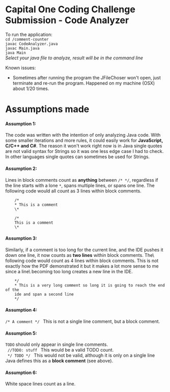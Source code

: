 # Capital One Coding Challenge Submission - Code Analyzer

To run the application:\
`cd /comment-counter`\
`javac CodeAnalyzer.java`\
`javac Main.java`\
`java Main`\
*Select your java file to analyze, result will be in the command line*

Known issues:
* Sometimes after running the program the JFileChoser won't open, just terminate and re-run the program. Happened on my machine (OSX) about 1/20 times.

# Assumptions made
#### Assumption 1:
The code was written with the intention of only analyzing Java code. With some smaller iterations and more rules, it could easily work for **JavaScript, C/C++ and C#**. The reason it won't work right now is in Java single quotes are not valid syntax for Strings so it was one less edge case I had to check. In other languages single quotes can sometimes be used for Strings.
#### Assumption 2:
Lines in block comments count as **anything** between `/* */`, regardless if the line starts with a lone `*`, spans multiple lines, or spans one line. The following code would all count as 3 lines within block comments.
```
    /*
    * This is a comment
    \*
```

```
    /*
    This is a comment
    \*
```

#### Assumption 3:
Similarly, if a comment is too long for the current line, and the IDE pushes it down one line, it now counts as **two lines** within block comments. The\ following code would count as 4 lines within block comments. This is not exactly how the PDF demonstrated it but it makes a lot more sense to me since a line\ becoming too long creates a new line in the IDE.
```
    */
    * This is a very long comment so long it is going to reach the end of the 
    ide and span a second line
    */
```
#### Assumption 4:
<code>/* A comment */ </code> This is not a single line comment, but a block comment.

#### Assumption 5:
``TODO`` should only appear in single line comments.\
<code> //TODO: stuff </code>  This would be a valid TODO count.\
<code> */ TODO */ </code> This would not be valid, although it is only on a single line Java defines this as a **block comment** (see above).

#### Assumption 6:
White space lines count as a line.
